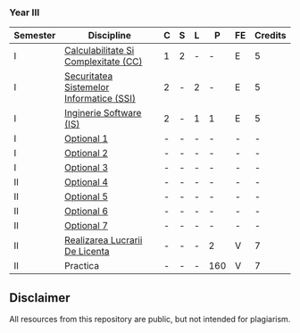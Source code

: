 ### Year III
| Semester | Discipline                                       | C | S | L | P | FE | Credits |
|----------|--------------------------------------------------|---|---|---|---|----|---------|
| I        | [Calculabilitate Si Complexitate (CC)](https://github.com/FMI-Materials/FMI-Materials/tree/main/Year%20III/Semester%20I/Calculabilitate%20Si%20Complexitate)                | 1 | 2 | - | - | E  | 5       |
| I        | [Securitatea Sistemelor Informatice (SSI)](https://github.com/FMI-Materials/FMI-Materials/tree/main/Year%20III/Semester%20I/Securitatea%20Sistemelor%Informatice)             | 2 | - | 2 | - | E  | 5       |
| I        | [Inginerie Software (IS)](https://github.com/FMI-Materials/FMI-Materials/tree/main/Year%20III/Semester%20I/Inginerie%20Software)                             | 2 | - | 1 | 1 | E  | 5       |
| I        | [Optional 1](https://github.com/FMI-Materials/FMI-Materials/tree/main/Year%20III/Semester%20I/Optionale)                                    | - | - | - | - | -  | -       |
| I        | [Optional 2](https://github.com/FMI-Materials/FMI-Materials/tree/main/Year%20III/Semester%20I/Optionale)               | - | - | - | - | -  | -       |
| I        | [Optional 3](https://github.com/FMI-Materials/FMI-Materials/tree/main/Year%20III/Semester%20I/Optionale)               | - | - | - | - | -  | -       |
| II       | [Optional 4](https://github.com/FMI-Materials/FMI-Materials/tree/main/Year%20III/Semester%20II/Optionale)               | - | - | - | - | -  | -       |
| II       | [Optional 5](https://github.com/FMI-Materials/FMI-Materials/tree/main/Year%20III/Semester%20II/Optionale)               | - | - | - | - | -  | -       |
| II       | [Optional 6](https://github.com/FMI-Materials/FMI-Materials/tree/main/Year%20III/Semester%20II/Optionale)               | - | - | - | - | -  | -       |
| II       | [Optional 7](https://github.com/FMI-Materials/FMI-Materials/tree/main/Year%20III/Semester%20II/Optionale)               | - | - | - | - | -  | -       |
| II       | [Realizarea Lucrarii De Licenta](https://github.com/FMI-Materials/FMI-Materials/tree/main/Year%20III/Semester%20II/Licenta)               | - | - | - | 2 | V  | 7       |
| II       | Practica               | - | - | - | 160 | V  | 7       |

## Disclaimer
All resources from this repository are public, but not intended for plagiarism.